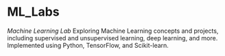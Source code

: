 # ML_Labs
*Machine Learning Lab*  Exploring Machine Learning concepts and projects, including supervised and unsupervised learning, deep learning, and more. Implemented using Python, TensorFlow, and Scikit-learn.
